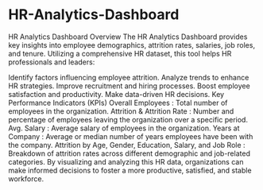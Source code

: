 # HR-Analytics-Dashboard
HR Analytics Dashboard
Overview
The HR Analytics Dashboard provides key insights into employee demographics, attrition rates, salaries, job roles, and tenure. Utilizing a comprehensive HR dataset, this tool helps HR professionals and leaders:

Identify factors influencing employee attrition.
Analyze trends to enhance HR strategies.
Improve recruitment and hiring processes.
Boost employee satisfaction and productivity.
Make data-driven HR decisions.
Key Performance Indicators (KPIs)
Overall Employees : Total number of employees in the organization.
Attrition & Attrition Rate : Number and percentage of employees leaving the organization over a specific period.
Avg. Salary : Average salary of employees in the organization.
Years at Company : Average or median number of years employees have been with the company.
Attrition by Age, Gender, Education, Salary, and Job Role : Breakdown of attrition rates across different demographic and job-related categories.
By visualizing and analyzing this HR data, organizations can make informed decisions to foster a more productive, satisfied, and stable workforce.
